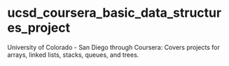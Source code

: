# ucsd_coursera_basic_data_structures_project
University of Colorado - San Diego through Coursera: Covers projects for arrays, linked lists, stacks, queues, and trees.
